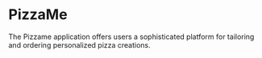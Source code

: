 # PizzaMe
The Pizzame application offers users a sophisticated platform for tailoring and ordering personalized pizza creations.
